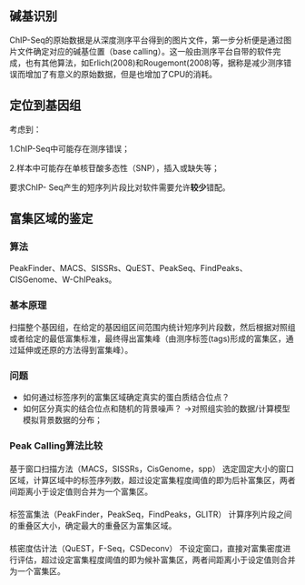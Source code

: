 ## 碱基识别
ChIP-Seq的原始数据是从深度测序平台得到的图片文件，第一步分析便是通过图片文件确定对应的碱基位置（base
calling）。这一般由测序平台自带的软件完成，也有其他算法，如Erlich(2008)和Rougemont(2008)等，据称是减少测序错误而增加了有意义的原始数据，但是也增加了CPU的消耗。
## 定位到基因组
考虑到：

1.ChIP-Seq中可能存在测序错误；

2.样本中可能存在单核苷酸多态性（SNP），插入或缺失等；

要求ChIP-
Seq产生的短序列片段比对软件需要允许**较少**错配。
## 富集区域的鉴定
### 算法
PeakFinder、MACS、SISSRs、QuEST、PeakSeq、FindPeaks、CISGenome、W-ChIPeaks。
### 基本原理
扫描整个基因组，在给定的基因组区间范围内统计短序列片段数，然后根据对照组或者给定的最低富集标准，最终得出富集峰（由测序标签(tags)形成的富集区，通过延伸或还原的方法得到富集峰）。
### 问题
* 如何通过标签序列的富集区域确定真实的蛋白质结合位点？
* 如何区分真实的结合位点和随机的背景噪声？
→对照组实验的数据/计算模型模拟背景数据的分布；

### Peak Calling算法比较
####
基于窗口扫描方法（MACS，SISSRs，CisGenome，spp）
选定固定大小的窗口区域，计算区域中的标签序列数，超过设定富集程度阈值的即为后补富集区，两者间距离小于设定值则合并为一个富集区。
####
标签富集法（PeakFinder，PeakSeq，FindPeaks，GLITR）
计算序列片段之间的重叠区大小，确定最大的重叠区为富集区域。
####
核密度估计法（QuEST，F-Seq，CSDeconv）
不设定窗口，直接对富集密度进行评估，超过设定富集程度阈值的即为候补富集区，两者间距离小于设定值则合并为一个富集区。
